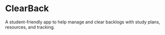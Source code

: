 # ClearBack

A student-friendly app to help manage and clear backlogs with study plans, resources, and tracking.